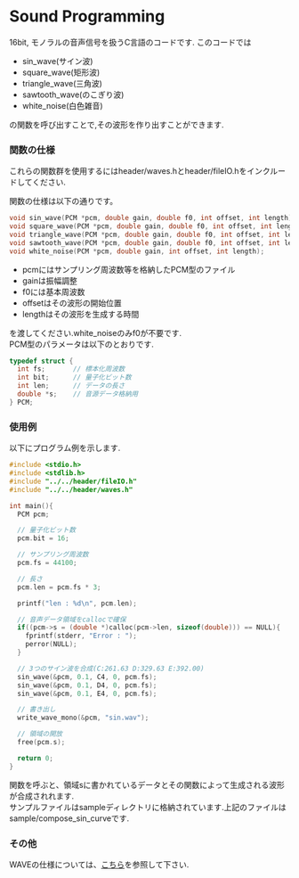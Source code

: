 # Sound Programming

16bit, モノラルの音声信号を扱うC言語のコードです.
このコードでは
* sin_wave(サイン波)
* square_wave(矩形波)
* triangle_wave(三角波)
* sawtooth_wave(のこぎり波)
* white_noise(白色雑音)

の関数を呼び出すことで,その波形を作り出すことができます.

### 関数の仕様
これらの関数群を使用するにはheader/waves.hとheader/fileIO.hをインクルードしてください.

関数の仕様は以下の通りです。

```c
void sin_wave(PCM *pcm, double gain, double f0, int offset, int length);
void square_wave(PCM *pcm, double gain, double f0, int offset, int length);
void triangle_wave(PCM *pcm, double gain, double f0, int offset, int length);
void sawtooth_wave(PCM *pcm, double gain, double f0, int offset, int length);
void white_noise(PCM *pcm, double gain, int offset, int length);
```

* pcmにはサンプリング周波数等を格納したPCM型のファイル
* gainは振幅調整
* f0には基本周波数
* offsetはその波形の開始位置
* lengthはその波形を生成する時間

を渡してください.white_noiseのみf0が不要です.  
PCM型のパラメータは以下のとおりです.

```c
typedef struct {
  int fs;       // 標本化周波数
  int bit;      // 量子化ビット数
  int len;      // データの長さ
  double *s;    // 音源データ格納用
} PCM;
```

### 使用例
以下にプログラム例を示します.

```c
#include <stdio.h>
#include <stdlib.h>
#include "../../header/fileIO.h"
#include "../../header/waves.h"

int main(){
  PCM pcm;

  // 量子化ビット数
  pcm.bit = 16;

  // サンプリング周波数
  pcm.fs = 44100;

  // 長さ
  pcm.len = pcm.fs * 3;

  printf("len : %d\n", pcm.len);

  // 音声データ領域をcallocで確保
  if((pcm->s = (double *)calloc(pcm->len, sizeof(double))) == NULL){
    fprintf(stderr, "Error : ");
    perror(NULL);
  }

  // 3つのサイン波を合成(C:261.63 D:329.63 E:392.00)
  sin_wave(&pcm, 0.1, C4, 0, pcm.fs);
  sin_wave(&pcm, 0.1, D4, 0, pcm.fs);
  sin_wave(&pcm, 0.1, E4, 0, pcm.fs);

  // 書き出し
  write_wave_mono(&pcm, "sin.wav");

  // 領域の開放
  free(pcm.s);

  return 0;
}
```
関数を呼ぶと、領域sに書かれているデータとその関数によって生成される波形が合成されれます.  
サンプルファイルはsampleディレクトリに格納されています.上記のファイルはsample/compose_sin_curveです.

### その他
WAVEの仕様については、[こちら](./docs/WAVE.md)を参照して下さい.  